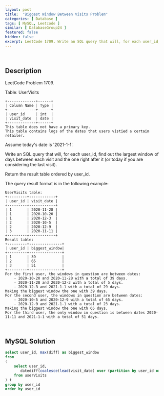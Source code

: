 ```yaml
---
layout: post
title:  "Biggest Window Between Visits Problem"
categories: [ Database ]
tags: [ MySQL, Leetcode ]
similar: [ DatabaseGroup24 ]
featured: false
hidden: false
excerpt: LeetCode 1709. Write an SQL query that will, for each user_id, find out the largest window of days between each visit and the one right after it.
---
```


<br />

## Description

LeetCode Problem 1709. 

Table: UserVisits

```
+-------------+------+
| Column Name | Type |
+-------------+------+
| user_id     | int  |
| visit_date  | date |
+-------------+------+
This table does not have a primary key.
This table contains logs of the dates that users vistied a certain retailer.
```

Assume today's date is '2021-1-1'.

Write an SQL query that will, for each user_id, find out the largest window of days between each visit and the one right after it (or today if you are considering the last visit).

Return the result table ordered by user_id.

The query result format is in the following example:

 
```
UserVisits table:
+---------+------------+
| user_id | visit_date |
+---------+------------+
| 1       | 2020-11-28 |
| 1       | 2020-10-20 |
| 1       | 2020-12-3  |
| 2       | 2020-10-5  |
| 2       | 2020-12-9  |
| 3       | 2020-11-11 |
+---------+------------+
Result table:
+---------+---------------+
| user_id | biggest_window|
+---------+---------------+
| 1       | 39            |
| 2       | 65            |
| 3       | 51            |
+---------+---------------+
For the first user, the windows in question are between dates:
    - 2020-10-20 and 2020-11-28 with a total of 39 days. 
    - 2020-11-28 and 2020-12-3 with a total of 5 days. 
    - 2020-12-3 and 2021-1-1 with a total of 29 days.
Making the biggest window the one with 39 days.
For the second user, the windows in question are between dates:
    - 2020-10-5 and 2020-12-9 with a total of 65 days.
    - 2020-12-9 and 2021-1-1 with a total of 23 days.
Making the biggest window the one with 65 days.
For the third user, the only window in question is between dates 2020-11-11 and 2021-1-1 with a total of 51 days.
```

<br />

## MySQL Solution


```sql
select user_id, max(diff) as biggest_window
from
(
    select user_id, 
       datediff(coalesce(lead(visit_date) over (partition by user_id order by visit_date), '2021-01-01'), visit_date) as diff
    from userVisits
) t
group by user_id
order by user_id
```
